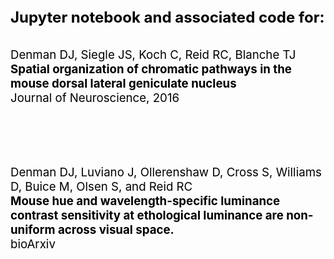 <div style="font-size:18pt;color:#000000"><strong>Jupyter notebook and associated code for:</strong></div>
<br></br>
<div style="font-size:14pt;color:#000000">Denman DJ, Siegle JS, Koch C, Reid RC, Blanche TJ</div>
<div style="font-size:14pt;color:#000000"><strong>Spatial organization of chromatic pathways in the mouse dorsal lateral geniculate nucleus</strong></div>
<div style="font-size:14pt;color:#000000">Journal of Neuroscience, 2016</div>

<br></br>
<br></br>

<div style="font-size:14pt;color:#000000">Denman DJ, Luviano J, Ollerenshaw D, Cross S, Williams D, Buice M, Olsen S, and Reid RC </div>
<div style="font-size:14pt;color:#000000"><strong>Mouse hue and wavelength-specific luminance contrast sensitivity at ethological luminance are non-uniform across visual space. </strong></div>
<div style="font-size:14pt;color:#000000">bioArxiv</div>
